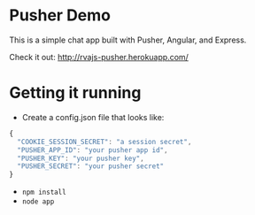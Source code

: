 # Pusher Demo

This is a simple chat app built with Pusher, Angular, and Express.

Check it out: http://rvajs-pusher.herokuapp.com/

# Getting it running

* Create a config.json file that looks like:

```javascript
{
  "COOKIE_SESSION_SECRET": "a session secret",
  "PUSHER_APP_ID": "your pusher app id",
  "PUSHER_KEY": "your pusher key",
  "PUSHER_SECRET": "your pusher secret"
}
```

* `npm install`
* `node app`
